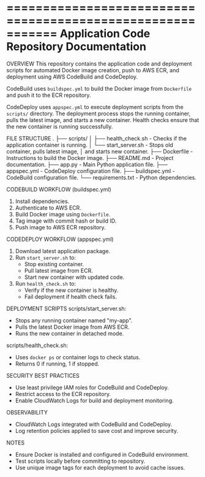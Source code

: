 ===========================================================
Application Code Repository Documentation
===========================================================

OVERVIEW
This repository contains the application code and deployment scripts 
for automated Docker image creation, push to AWS ECR, and deployment 
using AWS CodeBuild and CodeDeploy.

CodeBuild uses `buildspec.yml` to build the Docker image from `Dockerfile`
and push it to the ECR repository.

CodeDeploy uses `appspec.yml` to execute deployment scripts from the 
`scripts/` directory. The deployment process stops the running container, 
pulls the latest image, and starts a new container. Health checks ensure 
that the new container is running successfully.

FILE STRUCTURE
.
├── scripts/
│   ├── health_check.sh       - Checks if the application container is running.
│   └── start_server.sh       - Stops old container, pulls latest image, 
│                               and starts new container.
├── Dockerfile                - Instructions to build the Docker image.
├── README.md                 - Project documentation.
├── app.py                    - Main Python application file.
├── appspec.yml               - CodeDeploy configuration file.
├── buildspec.yml             - CodeBuild configuration file.
└── requirements.txt          - Python dependencies.

CODEBUILD WORKFLOW (buildspec.yml)
1. Install dependencies.
2. Authenticate to AWS ECR.
3. Build Docker image using `Dockerfile`.
4. Tag image with commit hash or build ID.
5. Push image to AWS ECR repository.

CODEDEPLOY WORKFLOW (appspec.yml)
1. Download latest application package.
2. Run `start_server.sh` to:
   - Stop existing container.
   - Pull latest image from ECR.
   - Start new container with updated code.
3. Run `health_check.sh` to:
   - Verify if the new container is healthy.
   - Fail deployment if health check fails.

DEPLOYMENT SCRIPTS
scripts/start_server.sh:
- Stops any running container named "my-app".
- Pulls the latest Docker image from AWS ECR.
- Runs the new container in detached mode.

scripts/health_check.sh:
- Uses `docker ps` or container logs to check status.
- Returns 0 if running, 1 if stopped.

SECURITY BEST PRACTICES
- Use least privilege IAM roles for CodeBuild and CodeDeploy.
- Restrict access to the ECR repository.
- Enable CloudWatch Logs for build and deployment monitoring.

OBSERVABILITY
- CloudWatch Logs integrated with CodeBuild and CodeDeploy.
- Log retention policies applied to save cost and improve security.

NOTES
- Ensure Docker is installed and configured in CodeBuild environment.
- Test scripts locally before committing to repository.
- Use unique image tags for each deployment to avoid cache issues.
